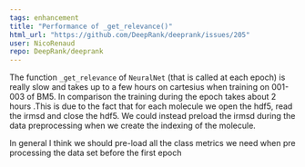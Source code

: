 ```yaml
---
tags: enhancement
title: "Performance of _get_relevance()"
html_url: "https://github.com/DeepRank/deeprank/issues/205"
user: NicoRenaud
repo: DeepRank/deeprank
---
```


The function `_get_relevance` of `NeuralNet` (that is called at each epoch) is really slow and takes up to a few hours on cartesius when training on 001-003 of BM5. In comparison the training during the epoch takes about 2 hours .This is due to the fact that for each molecule we open the hdf5, read the irmsd and close the hdf5. We could instead preload the irmsd during the data preprocessing when we create the indexing of the molecule. 

In general I think we should pre-load all the class metrics we need when pre processing the data set before the first epoch